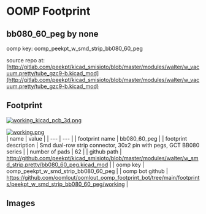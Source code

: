 # OOMP Footprint  
## bb080_60_peg  by none  
  
oomp key: oomp_peekpt_w_smd_strip_bb080_60_peg  
  
source repo at: [http://gitlab.com/peekpt/kicad_smisioto/blob/master/modules/walter/w_vacuum.pretty/tube_gzc9-b.kicad_mod](http://gitlab.com/peekpt/kicad_smisioto/blob/master/modules/walter/w_vacuum.pretty/tube_gzc9-b.kicad_mod)  
## Footprint  
  
[![working_kicad_pcb_3d.png](working_kicad_pcb_3d_600.png)](working_kicad_pcb_3d.png)  
  
[![working.png](working_600.png)](working.png)  
| name | value | 
| --- | --- | 
| footprint name | bb080_60_peg | 
| footprint description | Smd dual-row strip connector, 30x2 pin with pegs, GCT BB080 series | 
| number of pads | 62 | 
| github path | http://github.com/peekpt/kicad_smisioto/blob/master/modules/walter/w_smd_strip.pretty/bb080_60_peg.kicad_mod | 
| oomp key | oomp_peekpt_w_smd_strip_bb080_60_peg | 
| oomp bot github | https://github.com/oomlout/oomlout_oomp_footprint_bot/tree/main/footprints/peekpt_w_smd_strip_bb080_60_peg/working | 
## Images  
